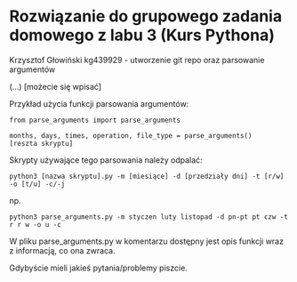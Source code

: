 # Rozwiązanie do grupowego zadania domowego z labu 3 (Kurs Pythona)

Krzysztof Głowiński kg439929 - utworzenie git repo oraz parsowanie argumentów

(...) [możecie się wpisać]

Przykład użycia funkcji parsowania argumentów:

```
from parse_arguments import parse_arguments

months, days, times, operation, file_type = parse_arguments()
[reszta skryptu]
```
Skrypty używające tego parsowania należy odpalać: 
```
python3 [nazwa skryptu].py -m [miesiące] -d [przedziały dni] -t [r/w] -o [t/u] -c/-j
```
np.
```
python3 parse_arguments.py -m styczen luty listopad -d pn-pt pt czw -t r r w -o u -c
```
W pliku parse_arguments.py w komentarzu dostępny jest opis funkcji wraz z informacją, co ona zwraca.

Gdybyście mieli jakieś pytania/problemy piszcie.
